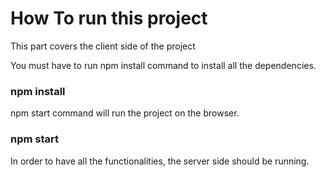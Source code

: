 # How To run this project

This part covers the client side of the project


You must have to run npm install command to install all the dependencies.
### npm install


npm start command will run the project on the browser.
### npm start


In order to have all the functionalities, the server side should be running. 


